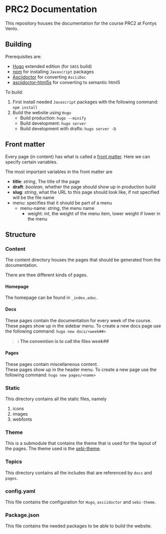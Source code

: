 # PRC2 Documentation

This repository houses the documentation for the course PRC2 at Fontys Venlo.

## Building

Prerequisites are:

- [Hugo](https://gohugo.io/) extended edition (for `SASS` build)
- [npm](https://nodejs.org/en/) for installing `Javascript` packages
- [Asciidoctor](https://asciidoctor.org/) for converting `AsciiDoc`
- [asciidoctor-html5s](https://github.com/jirutka/asciidoctor-html5s) for converting to semantic html5

To build:

1. First install needed `Javascript` packages with the following command: `npm install`
2. Build the website using `Hugo`
    - Build production: `hugo --minify`
    - Build development: `hugo server`
    - Build development with drafts: `hugo server -D`

## Front matter

Every page (in content) has what is called a [front matter](https://gohugo.io/content-management/front-matter/). Here we can specify certain variables. 

The most important variables in the front matter are

- **title**: *string*, The title of the page
- **draft**: *boolean*, whether the page should show up in production build 
- **slug**: *string*, what the URL to this page should look like, if not specified will be the file name
- menu: specifies that it should be part of a menu
    - menu-name: *string*, the menu name
        - weight: *int*, the weight of the menu item, lower weight if lower in the menu

## Structure

### Content

The content directory houses the pages that should be generated from the documentation.

There are thee different kinds of pages.

#### Homepage

The homepage can be found in `_index.adoc`.

#### Docs

These pages contain the documentation for every week of the course.  
These pages show up in the sidebar menu.
To create a new docs page use the following command: `hugo new docs/<week##>`

> :information_source: **The convention is to call the files week##**

#### Pages

These pages contain miscellaneous content.  
These pages show up in the header menu.
To create a new page use the following command: `hugo new pages/<name>`

### Static

This directory contains all the static files, namely
1. icons
2. images
3. webfonts

### Theme

This is a submodule that contains the theme that is used for the layout of the pages. The theme used is the [sebi-theme](https://github.com/FontysVenlo/sebi-theme).

### Topics

This directory contains all the includes that are referenced by `docs` and `pages`.

### config.yaml

This file contains the configuration for `Hugo`, `asciidoctor` and `sebi-theme`.

### Package.json

This file contains the needed packages to be able to build the website.